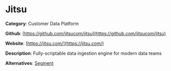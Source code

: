 
# Jitsu

**Category**: Customer Data Platform

**Github**: [https://github.com/jitsucom/jitsu](https://github.com/jitsucom/jitsu)

**Website**: [https://jitsu.com/](https://jitsu.com/)

**Description**:
Fully-scriptable data ingestion engine for modern data teams

**Alternatives**: [Segment](https://segment.com/)
